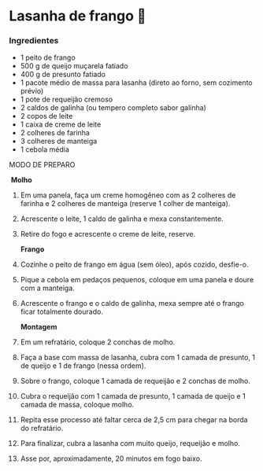 # Lasanha de frango :chicken:

### Ingredientes

- 1 peito de frango
- 500 g de queijo muçarela fatiado
- 400 g de presunto fatiado
- 1 pacote médio de massa para lasanha (direto ao forno, sem cozimento prévio)
- 1 pote de requeijão cremoso
- 2 caldos de galinha (ou tempero completo sabor galinha)
- 2 copos de leite
- 1 caixa de creme de leite
- 2 colheres de farinha
- 3 colheres de manteiga
- 1 cebola média

MODO DE PREPARO

​	**Molho**

1. Em uma panela, faça um creme homogêneo com as 2 colheres de farinha e 2 colheres de manteiga (reserve 1 colher de manteiga).

2. Acrescente o leite, 1 caldo de galinha e mexa constantemente.

3. Retire do fogo e acrescente o creme de leite, reserve.

   **Frango**

4. Cozinhe o peito de frango em água (sem óleo), após cozido, desfie-o.

5. Pique a cebola em pedaços pequenos, coloque em uma panela e doure com a manteiga.

6. Acrescente o frango e o caldo de galinha, mexa sempre até o frango ficar totalmente dourado.

   **Montagem**

7. Em um refratário, coloque 2 conchas de molho.

8. Faça a base com massa de lasanha, cubra com 1 camada de presunto, 1 de queijo e 1 de frango (nessa ordem).

9. Sobre o frango, coloque 1 camada de requeijão e 2 conchas de molho.

10. Cubra o requeijão com 1 camada de presunto, 1 camada de queijo e 1 camada de massa, coloque molho.

11. Repita esse processo até faltar cerca de 2,5 cm para chegar na borda do refratário.

12. Para finalizar, cubra a lasanha com muito queijo, requeijão e molho.

13. Asse por, aproximadamente, 20 minutos em fogo baixo.